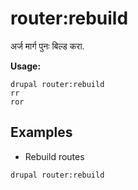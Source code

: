 # router:rebuild
अर्ज मार्ग पुनः बिल्ड करा.

**Usage:**
```
drupal router:rebuild
rr
ror
```

## Examples
* Rebuild routes
```
drupal router:rebuild
```

